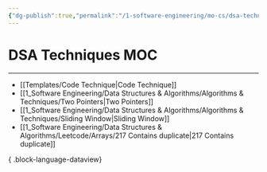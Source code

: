 ```yaml
---
{"dg-publish":true,"permalink":"/1-software-engineering/mo-cs/dsa-techniques-moc/","created":"2023-09-19T07:39:30.863-05:00","updated":"2023-09-19T07:39:59.288-05:00"}
---
```


# DSA Techniques MOC
---
- [[Templates/Code Technique\|Code Technique]]
- [[1_Software Engineering/Data Structures & Algorithms/Algorithms & Techniques/Two Pointers\|Two Pointers]]
- [[1_Software Engineering/Data Structures & Algorithms/Algorithms & Techniques/Sliding Window\|Sliding Window]]
- [[1_Software Engineering/Data Structures & Algorithms/Leetcode/Arrays/217 Contains duplicate\|217 Contains duplicate]]

{ .block-language-dataview}